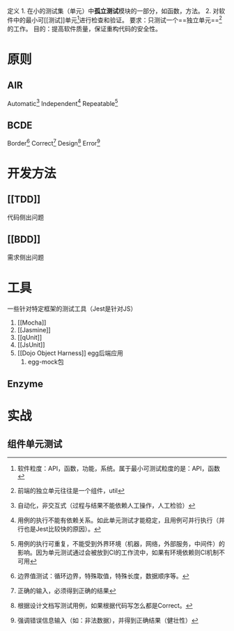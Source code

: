 定义
	1. 在小的测试集（单元）中**孤立测试**模块的一部分，如函数，方法。
	2. 对软件中的最小可[[测试]]单元[^9]进行检查和验证。
要求：只测试一个==独立单元==[^1]的工作。
目的：提高软件质量，保证重构代码的安全性。
# 原则
## AIR
Automatic[^2] 
Independent[^3] 
Repeatable[^4] 
## BCDE
Border[^5]
Correct[^6]
Design[^7]
Error[^8]
# 开发方法
## [[TDD]] 
代码侧出问题
## [[BDD]] 
需求侧出问题
# 工具
一些针对特定框架的测试工具（Jest是针对JS）
1. [[Mocha]]
2. [[Jasmine]]
3. [[qUnit]]
4. [[JsUnit]]
5. [[Dojo Object Harness]]
egg后端应用
	1. egg-mock包
## Enzyme
# 实战
## 组件单元测试


[^1]: 前端的独立单元往往是一个组件，util
[^2]: 自动化，非交互式（过程与结果不能依赖人工操作，人工检验）
[^3]: 用例的执行不能有依赖关系。如此单元测试才能稳定，且用例可并行执行（并行也是Jest比较快的原因）。
[^4]: 用例的执行可重复，不能受到外界环境（机器，网络，外部服务，中间件）的影响。因为单元测试通过会被放到CI的工作流中，如果有环境依赖则CI机制不可用
[^5]: 边界值测试：循环边界，特殊取值，特殊长度，数据顺序等。
[^6]: 正确的输入，必须得到正确的结果
[^7]: 根据设计文档写测试用例，如果根据代码写怎么都是Correct。
[^8]: 强调错误信息输入（如：非法数据），并得到正确结果（健壮性）
[^9]: 软件粒度：API，函数，功能，系统。属于最小可测试粒度的是：API，函数